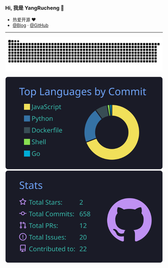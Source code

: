 ### Hi, 我是 YangRucheng 👋

+ 热爱开源 ❤️
+ [@Blog](https://blog.yangrucheng.top) · [@GitHub](https://github.com/YangRucheng)

---

<p align="center">
  <a href="https://github.com/YangRucheng"><img src="https://raw.githubusercontent.com/YangRucheng/YangRucheng/static/snk-output/github-snake-dark.svg"></a>
</p>
<p align="center">
  <a href="https://github.com/YangRucheng">
    <img src="https://raw.githubusercontent.com/YangRucheng/YangRucheng/refs/heads/static/profile-summary-card-output/tokyonight/2-most-commit-language.svg">
    <img src="https://raw.githubusercontent.com/YangRucheng/YangRucheng/refs/heads/static/profile-summary-card-output/tokyonight/3-stats.svg">
  </a>
</p>
